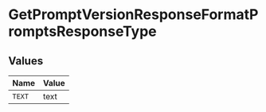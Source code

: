 # GetPromptVersionResponseFormatPromptsResponseType


## Values

| Name   | Value  |
| ------ | ------ |
| `TEXT` | text   |